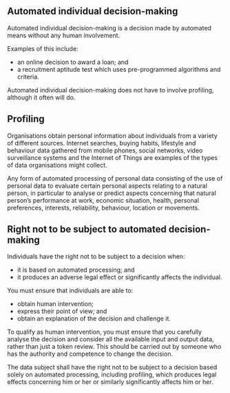 ## Automated individual decision-making 

Automated individual decision-making is a decision made by automated means without any human involvement.

Examples of this include:

- an online decision to award a loan; and
- a recruitment aptitude test which uses pre-programmed algorithms and criteria.

Automated individual decision-making does not have to involve profiling, although it often will do.

## Profiling

Organisations obtain personal information about individuals from a variety of different sources. Internet searches, buying habits, lifestyle and behaviour data gathered from mobile phones, social networks, video surveillance systems and the Internet of Things are examples of the types of data organisations might collect.

Any form of automated processing of personal data consisting of the use of personal data to evaluate certain personal aspects relating to a natural person, in particular to analyse or predict aspects concerning that natural person’s performance at work, economic situation, health, personal preferences, interests, reliability, behaviour, location or movements.

## Right not to be subject to automated decision-making

Individuals have the right not to be subject to a decision when:

- it is based on automated processing; and
- it produces an adverse legal effect or significantly affects the individual.

You must ensure that individuals are able to:
- obtain human intervention;
- express their point of view; and
- obtain an explanation of the decision and challenge it.

To qualify as human intervention, you must ensure that you carefully analyse the decision and consider all the available input and output data, rather than just a token review. This should be carried out by someone who has the authority and competence to change the decision.

The data subject shall have the right not to be subject to a decision based solely on automated processing, including profiling, which produces legal effects concerning him or her or similarly significantly affects him or her.
